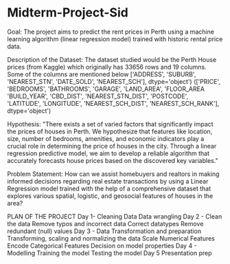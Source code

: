 # Midterm-Project-Sid

Goal: The project aims to predict the rent prices in Perth using a machine learning algorithm (linear regression model) trained with historic rental price data.

Description of the Dataset:
The dataset studied would be the Perth House prices (from Kaggle) which originally has 33656 rows and 19 columns. 
 Some of the columns are mentioned below 
 ['ADDRESS', 'SUBURB', 'NEAREST_STN', 'DATE_SOLD', 'NEAREST_SCH'], dtype='object')
(['PRICE', 'BEDROOMS', 'BATHROOMS', 'GARAGE', 'LAND_AREA', 'FLOOR_AREA 'BUILD_YEAR', 'CBD_DIST', 'NEAREST_STN_DIST', 'POSTCODE', 'LATITUDE', 'LONGITUDE', 'NEAREST_SCH_DIST', 'NEAREST_SCH_RANK'],
      dtype='object')


Hypothesis:
"There exists a set of varied factors that significantly impact the prices of houses in Perth. We hypothesize that features like location, size, number of bedrooms, amenities, and economic indicators play a crucial role in determining the price of houses in the city. Through a linear regression predictive model, we aim to develop a reliable algorithm that accurately forecasts house prices based on the discovered key variables."

Problem Statement:
How can we assist homebuyers and realtors in making informed decisions regarding real estate transactions by using a Linear Regression model trained with the help of a comprehensive dataset that explores various spatial, logistic, and geosocial features of houses in the area? 

PLAN OF THE PROJECT 
Day 1- Cleaning Data Data wrangling 
Day 2 - Clean the data
Remove typos and incorrect data
Correct datatypes
Remove redundant (null) values
Day 3 - Data Transformation and preparation
Transforming, scaling and normalizing the data
Scale Numerical Features
Encode Categorical Features
Decision on model properties
Day 4 - Modelling
Training the model
Testing the model
Day 5
Presentation prep


